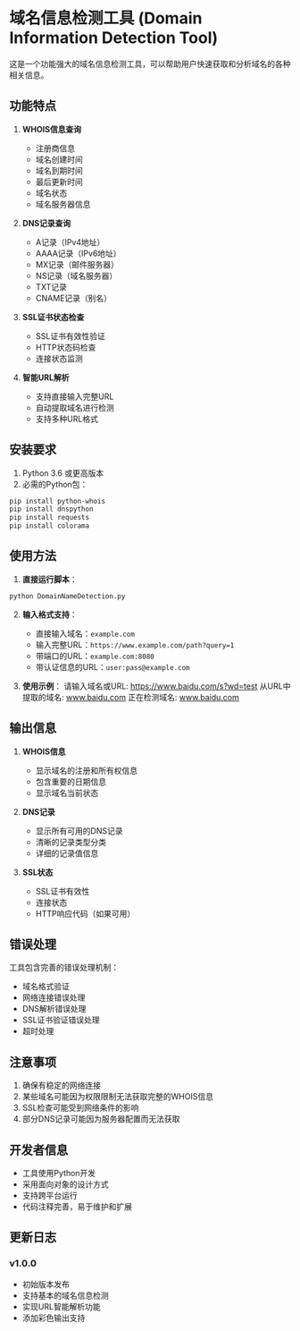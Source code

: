 # 域名信息检测工具 (Domain Information Detection Tool)

这是一个功能强大的域名信息检测工具，可以帮助用户快速获取和分析域名的各种相关信息。

## 功能特点

1. **WHOIS信息查询**
   - 注册商信息
   - 域名创建时间
   - 域名到期时间
   - 最后更新时间
   - 域名状态
   - 域名服务器信息

2. **DNS记录查询**
   - A记录（IPv4地址）
   - AAAA记录（IPv6地址）
   - MX记录（邮件服务器）
   - NS记录（域名服务器）
   - TXT记录
   - CNAME记录（别名）

3. **SSL证书状态检查**
   - SSL证书有效性验证
   - HTTP状态码检查
   - 连接状态监测

4. **智能URL解析**
   - 支持直接输入完整URL
   - 自动提取域名进行检测
   - 支持多种URL格式

## 安装要求

1. Python 3.6 或更高版本
2. 必需的Python包：
```bash
pip install python-whois
pip install dnspython
pip install requests
pip install colorama
```

## 使用方法

1. **直接运行脚本**：
```bash
python DomainNameDetection.py
```

2. **输入格式支持**：
   - 直接输入域名：`example.com`
   - 输入完整URL：`https://www.example.com/path?query=1`
   - 带端口的URL：`example.com:8080`
   - 带认证信息的URL：`user:pass@example.com`

3. **使用示例**：
请输入域名或URL: https://www.baidu.com/s?wd=test
从URL中提取的域名: www.baidu.com
正在检测域名: www.baidu.com
## 输出信息

1. **WHOIS信息**
   - 显示域名的注册和所有权信息
   - 包含重要的日期信息
   - 显示域名当前状态

2. **DNS记录**
   - 显示所有可用的DNS记录
   - 清晰的记录类型分类
   - 详细的记录值信息

3. **SSL状态**
   - SSL证书有效性
   - 连接状态
   - HTTP响应代码（如果可用）

## 错误处理

工具包含完善的错误处理机制：
- 域名格式验证
- 网络连接错误处理
- DNS解析错误处理
- SSL证书验证错误处理
- 超时处理

## 注意事项

1. 确保有稳定的网络连接
2. 某些域名可能因为权限限制无法获取完整的WHOIS信息
3. SSL检查可能受到网络条件的影响
4. 部分DNS记录可能因为服务器配置而无法获取

## 开发者信息

- 工具使用Python开发
- 采用面向对象的设计方式
- 支持跨平台运行
- 代码注释完善，易于维护和扩展

## 更新日志

### v1.0.0
- 初始版本发布
- 支持基本的域名信息检测
- 实现URL智能解析功能
- 添加彩色输出支持

